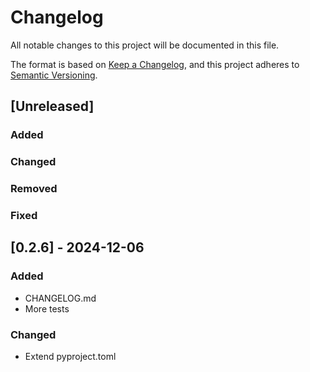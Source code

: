# Changelog

All notable changes to this project will be documented in this file.

The format is based on [Keep a Changelog](https://keepachangelog.com/en/1.1.0/),
and this project adheres to [Semantic Versioning](https://semver.org/spec/v2.0.0.html).


## [Unreleased]

### Added

### Changed

### Removed

### Fixed

## [0.2.6] - 2024-12-06

### Added

- CHANGELOG.md
- More tests

### Changed

- Extend pyproject.toml
  

